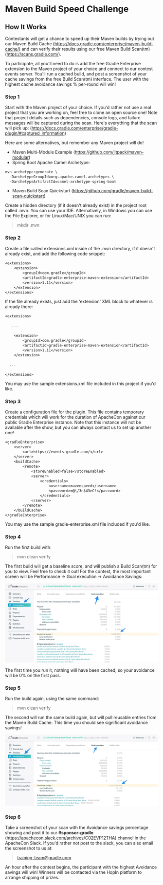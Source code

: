 # Maven Build Speed Challenge
## How It Works

Contestants will get a chance to speed up their Maven builds by trying out our Maven Build Cache (https://docs.gradle.com/enterprise/maven-build-cache/) and can verify their results using our free Maven Build Scan(tm)(https://scans.gradle.com/).

To participate, all you'll need to do is add the free Gradle Enterprise extension to the Maven project of your choice and connect to our contest events server. You'll run a cached build, and post a screenshot of your cache savings from the free Build Scan(tm) interface.  The user with the highest cache avoidance savings % per-round will win!

### Step 1

Start with the Maven project of your choice.  If you'd rather not use a real project that you are working on, feel free to clone an open source one!  Note that project details such as dependencies, console logs, and failure messages will be captured during the scan. Here's everything that the scan will pick up:  (https://docs.gradle.com/enterprise/gradle-plugin/#captured_information)

Here are some alternatives, but remember any Maven project will do!

- Maven Multi-Module Example (https://github.com/jitpack/maven-modular)
- Spring Boot Apache Camel Archetype:
```
mvn archetype:generate \
  -DarchetypeGroupId=org.apache.camel.archetypes \
  -DarchetypeArtifactId=camel-archetype-spring-boot
```
- Maven Build Scan Quickstart (https://github.com/gradle/maven-build-scan-quickstart)

Create a hidden directory (if it doesn't already exist) in the project root called .mvn.  You can use your IDE.  Alternatively, in Windows you can use the File Explorer, or for Linux/Mac/UNIX you can run:

>mkdir .mvn

### Step 2

Create a file called extensions.xml inside of the .mvn directory, if it doesn't already exist, and add the following code snippet:

```
<extensions>
    <extension>
        <groupId>com.gradle</groupId>
        <artifactId>gradle-enterprise-maven-extension</artifactId>
        <version>1.11</version>
    </extension>
</extensions>
```

If the file already exists, just add the 'extension' XML block to whatever is already there:

```
<extensions>

   ...

    <extension>
        <groupId>com.gradle</groupId>
        <artifactId>gradle-enterprise-maven-extension</artifactId>
        <version>1.11</version>
    </extension>

  ...

</extensions>
```
You may use the sample extensions.xml file included in this project if you'd like.

### Step 3

Create a configuration file for the plugin.  This file contains temporary credentials which will work for the duration of ApacheCon against our public Gradle Enterprise instance.  Note that this instance will not be available after the show, but you can always contact us to set up another one!

```
<gradleEnterprise>
    <server>
        <url>https://events.gradle.com/</url>
    </server>
    <buildCache>
        <remote>
            <storeEnabled>false</storeEnabled>
            <server>
                <credentials>
                    <username>mavenspeed</username>
                    <password>m@\/3n$43eC!</password>
                </credentials>
            </server>
        </remote>
    </buildCache>
</gradleEnterprise>
```

You may use the sample gradle-enterprise.xml file included if you'd like.

### Step 4

Run the first build with:

>mvn clean verify

The first build will get a baseline score, and will publish a Build Scan(tm) for you to view.  Feel free to check it out!  For the contest, the most important screen will be Performance -> Goal execution -> Avoidance Savings:

![Build Scan Avoidance Savings](build-scan-performance-goals-0-avoid.jpg)

The first time you run it, nothing will have been cached, so your avoidance will be 0% on the first pass.

### Step 5
  
Run the build again, using the same command:

>mvn clean verify

The second will run the same build again, but will pull reusable entries from the Maven Build Cache.  This time you should see significant avoidance savings!

![Build Scan Avoidance Savings](build-scan-performance-goals.jpg)

### Step 6

Take a screenshot of your scan with the Avoidance savings percentage showing and post it to our **#sponsor-gradle** (https://apachecon.slack.com/archives/C02EVP12THA) channel in the ApacheCon Slack.  If you'd rather not post to the slack, you can also email the screenshot to us at: 
>training-team@gradle.com  

An hour after the contest begins, the participant with the highest Avoidance savings will win!  Winners will be contacted via the HopIn platform to arrange shipping of prizes.